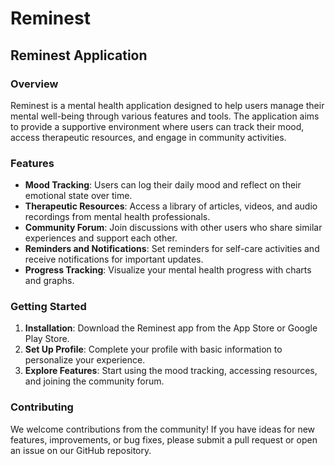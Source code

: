 # Reminest

## Reminest Application

### Overview

Reminest is a mental health application designed to help users manage their mental well-being through various features and tools. The application aims to provide a supportive environment where users can track their mood, access therapeutic resources, and engage in community activities.

### Features

- **Mood Tracking**: Users can log their daily mood and reflect on their emotional state over time.
- **Therapeutic Resources**: Access a library of articles, videos, and audio recordings from mental health professionals.
- **Community Forum**: Join discussions with other users who share similar experiences and support each other.
- **Reminders and Notifications**: Set reminders for self-care activities and receive notifications for important updates.
- **Progress Tracking**: Visualize your mental health progress with charts and graphs.

### Getting Started

1. **Installation**: Download the Reminest app from the App Store or Google Play Store.
3. **Set Up Profile**: Complete your profile with basic information to personalize your experience.
4. **Explore Features**: Start using the mood tracking, accessing resources, and joining the community forum.

### Contributing

We welcome contributions from the community! If you have ideas for new features, improvements, or bug fixes, please submit a pull request or open an issue on our GitHub repository.
